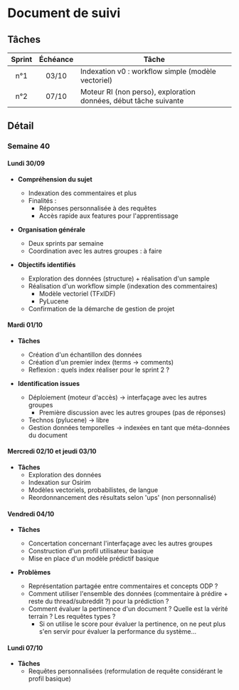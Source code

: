 # Document de suivi

## Tâches

| Sprint | Échéance | Tâche |
| :---: | :---: | --- |
| n°1 | 03/10 | Indexation v0 : workflow simple (modèle vectoriel) |
| n°2 | 07/10 | Moteur RI (non perso), exploration données, début tâche suivante |

## Détail

### Semaine 40

#### Lundi 30/09

- **Compréhension du sujet**
    - Indexation des commentaires et plus
    - Finalités :
        - Réponses personnalisée à des requêtes
        - Accès rapide aux features pour l'apprentissage
- **Organisation générale**
    - Deux sprints par semaine
    - Coordination avec les autres groupes : à faire

- **Objectifs identifiés**
    - Exploration des données (structure) + réalisation d'un sample
    - Réalisation d'un workflow simple (indexation des commentaires)
        - Modèle vectoriel (TFxIDF)
        - PyLucene
    - Confirmation de la démarche de gestion de projet
    
#### Mardi 01/10

- **Tâches**
    - Création d'un échantillon des données
    - Création d'un premier index (terms -> comments)
    - Reflexion : quels index réaliser pour le sprint 2 ?
    
- **Identification issues**
    - Déploiement (moteur d'accès) -> interfaçage avec les autres groupes
        - Première discussion avec les autres groupes (pas de réponses)
    - Technos (pylucene) -> libre
    - Gestion données temporelles -> indexées en tant que méta-données du document

#### Mercredi 02/10 et jeudi 03/10

- **Tâches**
    - Exploration des données
    - Indexation sur Osirim
    - Modèles vectoriels, probabilistes, de langue
    - Reordonnancement des résultats selon 'ups' (non personnalisé)
    
#### Vendredi 04/10
- **Tâches**
    - Concertation concernant l'interfaçage avec les autres groupes
    - Construction d'un profil utilisateur basique
    - Mise en place d'un modèle prédictif basique
    
- **Problèmes**
    - Représentation partagée entre commentaires et concepts ODP ?
    - Comment utiliser l'ensemble des données (commentaire à prédire + reste du thread/subreddit ?) pour la prédiction ?
    - Comment évaluer la pertinence d'un document ? Quelle est la vérité terrain ? Les requêtes types ?
        - Si on utilise le score pour évaluer la pertinence, on ne peut plus s'en servir pour évaluer la performance du système...


#### Lundi 07/10
- **Tâches**
    - Requêtes personnalisées (reformulation de requête considérant le profil basique)
    